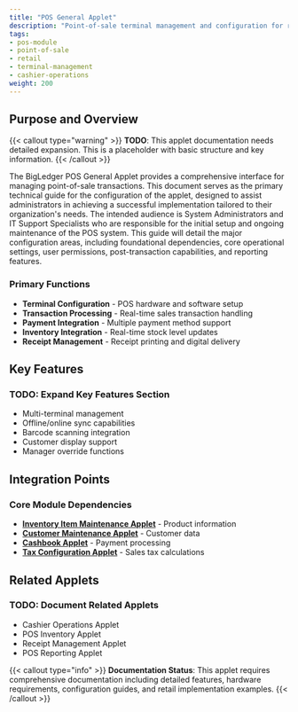 ```yaml
---
title: "POS General Applet"
description: "Point-of-sale terminal management and configuration for retail operations"
tags:
- pos-module
- point-of-sale
- retail
- terminal-management
- cashier-operations
weight: 200
---
```


## Purpose and Overview

{{< callout type="warning" >}}
**TODO**: This applet documentation needs detailed expansion. This is a placeholder with basic structure and key information.
{{< /callout >}}

The BigLedger POS General Applet provides a comprehensive interface for managing point-of-sale transactions. This document serves as the primary technical guide for the configuration of the applet, designed to assist administrators in achieving a successful implementation tailored to their organization's needs. The intended audience is System Administrators and IT Support Specialists who are responsible for the initial setup and ongoing maintenance of the POS system. This guide will detail the major configuration areas, including foundational dependencies, core operational settings, user permissions, post-transaction capabilities, and reporting features.

### Primary Functions
- **Terminal Configuration** - POS hardware and software setup
- **Transaction Processing** - Real-time sales transaction handling
- **Payment Integration** - Multiple payment method support
- **Inventory Integration** - Real-time stock level updates
- **Receipt Management** - Receipt printing and digital delivery

## Key Features

### TODO: Expand Key Features Section
- Multi-terminal management
- Offline/online sync capabilities
- Barcode scanning integration
- Customer display support
- Manager override functions

## Integration Points

### Core Module Dependencies
- **[Inventory Item Maintenance Applet](/applets/inv-item-maintenance-applet/)** - Product information
- **[Customer Maintenance Applet](/applets/customer-maintenance-applet/)** - Customer data
- **[Cashbook Applet](/applets/cashbook-applet/)** - Payment processing
- **[Tax Configuration Applet](/applets/tax-configuration-applet/)** - Sales tax calculations

## Related Applets

### TODO: Document Related Applets
- Cashier Operations Applet
- POS Inventory Applet
- Receipt Management Applet
- POS Reporting Applet

{{< callout type="info" >}}
**Documentation Status**: This applet requires comprehensive documentation including detailed features, hardware requirements, configuration guides, and retail implementation examples.
{{< /callout >}}

